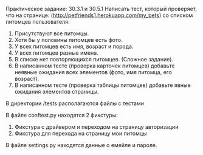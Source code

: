 

Практическое задание: 30.3.1 и 30.5.1 Написать тест, который проверяет, что на странице: (http://petfriends1.herokuapp.com/my_pets) со списком питомцев пользователя:


1.   Присутствуют все питомцы.
2.  Хотя бы у половины питомцев есть фото.
3.  У всех питомцев есть имя, возраст и порода.
4.  У всех питомцев разные имена.
5.  В списке нет повторяющихся питомцев. (Сложное задание).
6.  В написанном тесте (проверка карточек питомцев) добавьте неявные ожидания всех элементов (фото, имя питомца, его возраст).
7.  В написанном тесте (проверка таблицы питомцев) добавьте явные ожидания элементов страницы.

В директории /tests располагаются файлы с тестами

В файле conftest.py находятся 2 фикстуры:

 1. Фикстура с драйвером и переходом на страницу авторизации
 2. Фикстура для перехода на страницу мои питомцы

В файле settings.py находятся данные о емейле и пароле.
